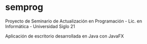 # semprog
Proyecto de Seminario de Actualización en Programación - Lic. en Informática - Universidad Siglo 21

Aplicación de escritorio desarrollada en Java con JavaFX
